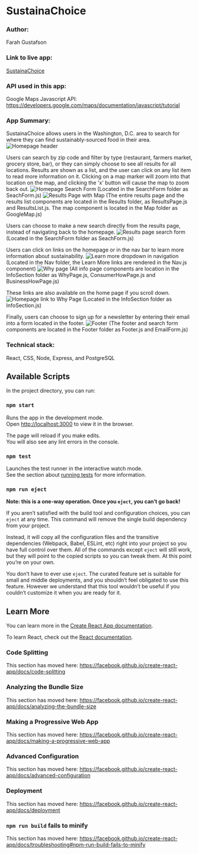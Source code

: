 
# SustainaChoice
### Author: 
Farah Gustafson

### Link to live app:
[SustainaChoice](https://farah-sustainachoice-app.now.sh/ "SustainaChoice")

### API used in this app: 
Google Maps Javascript API: https://developers.google.com/maps/documentation/javascript/tutorial

### App Summary:
SustainaChoice allows users in the Washington, D.C. area to search for where they can find sustainably-sourced food in their area.
![Homepage header](/src/Screenshots/NavbarHeader.png?raw=true)

Users can search by zip code and filter by type (restaurant, farmers market, grocery store, bar), or they can simply choose to see all results for all locations. Results are shown as a list, and the user can click on any list item to read more information on it. Clicking on a map marker will zoom into that location on the map, and clicking the 'x' button will cause the map to zoom back out.
![Homepage Search Form](/src/Screenshots/HomepageSearchForm.png?raw=true) (Located in the SearchForm folder as SeachForm.js)
![Results Page with Map](/src/Screenshots/ResultsListandMap.png?raw=true) (The entire results page and the results list components are located in the Results folder, as ResultsPage.js and ResultsList.js. The map component is located in the Map folder as GoogleMap.js)

Users can choose to make a new search directly from the results page, instead of navigating back to the homepage. 
![Results page search form](/src/Screenshots/ResultsPageSearchForm.png?raw=true) (Located in the SearchForm folder as SeachForm.js)

Users can click on links on the homepage or in the nav bar to learn more information about sustainability.
![Learn more dropdown in navigation](/src/Screenshots/LearnMore.png?raw=true) (Located in the Nav folder, the Learn More links are rendered in the Nav.js component)
![Why page](/src/Screenshots/WhyPage.png?raw=true) (All info page components are location in the InfoSection folder as WhyPage.js, ConsumerHowPage.js and BusinessHowPage.js)

These links are also available on the home page if you scroll down. 
![Homepage link to Why Page](/src/Screenshots/HomeWhyPage.png?raw=true) (Located in the InfoSection folder as InfoSection.js)

Finally, users can choose to sign up for a newsletter by entering their email into a form located in the footer.
![Footer](/src/Screenshots/Footer.png?raw=true) (The footer and search form components are located in the Footer folder as Footer.js and EmailForm.js)

### Technical stack:
React, CSS, Node, Express, and PostgreSQL


## Available Scripts
In the project directory, you can run:

### `npm start`
Runs the app in the development mode.<br>
Open [http://localhost:3000](http://localhost:3000) to view it in the browser.

The page will reload if you make edits.<br>
You will also see any lint errors in the console.

### `npm test`
Launches the test runner in the interactive watch mode.<br>
See the section about [running tests](https://facebook.github.io/create-react-app/docs/running-tests) for more information.

### `npm run eject`

**Note: this is a one-way operation. Once you `eject`, you can’t go back!**

If you aren’t satisfied with the build tool and configuration choices, you can `eject` at any time. This command will remove the single build dependency from your project.

Instead, it will copy all the configuration files and the transitive dependencies (Webpack, Babel, ESLint, etc) right into your project so you have full control over them. All of the commands except `eject` will still work, but they will point to the copied scripts so you can tweak them. At this point you’re on your own.

You don’t have to ever use `eject`. The curated feature set is suitable for small and middle deployments, and you shouldn’t feel obligated to use this feature. However we understand that this tool wouldn’t be useful if you couldn’t customize it when you are ready for it.

## Learn More

You can learn more in the [Create React App documentation](https://facebook.github.io/create-react-app/docs/getting-started).

To learn React, check out the [React documentation](https://reactjs.org/).

### Code Splitting

This section has moved here: https://facebook.github.io/create-react-app/docs/code-splitting

### Analyzing the Bundle Size

This section has moved here: https://facebook.github.io/create-react-app/docs/analyzing-the-bundle-size

### Making a Progressive Web App

This section has moved here: https://facebook.github.io/create-react-app/docs/making-a-progressive-web-app

### Advanced Configuration

This section has moved here: https://facebook.github.io/create-react-app/docs/advanced-configuration

### Deployment

This section has moved here: https://facebook.github.io/create-react-app/docs/deployment

### `npm run build` fails to minify

This section has moved here: https://facebook.github.io/create-react-app/docs/troubleshooting#npm-run-build-fails-to-minify
